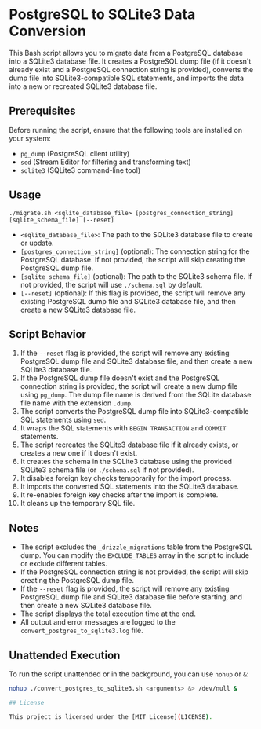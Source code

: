 # PostgreSQL to SQLite3 Data Conversion

This Bash script allows you to migrate data from a PostgreSQL database into a SQLite3 database file. It creates a PostgreSQL dump file (if it doesn't already exist and a PostgreSQL connection string is provided), converts the dump file into SQLite3-compatible SQL statements, and imports the data into a new or recreated SQLite3 database file.

## Prerequisites

Before running the script, ensure that the following tools are installed on your system:

- `pg_dump` (PostgreSQL client utility)
- `sed` (Stream Editor for filtering and transforming text)
- `sqlite3` (SQLite3 command-line tool)

## Usage
`./migrate.sh <sqlite_database_file> [postgres_connection_string] [sqlite_schema_file] [--reset]`
- `<sqlite_database_file>`: The path to the SQLite3 database file to create or update.
- `[postgres_connection_string]` (optional): The connection string for the PostgreSQL database. If not provided, the script will skip creating the PostgreSQL dump file.
- `[sqlite_schema_file]` (optional): The path to the SQLite3 schema file. If not provided, the script will use `./schema.sql` by default.
- `[--reset]` (optional): If this flag is provided, the script will remove any existing PostgreSQL dump file and SQLite3 database file, and then create a new SQLite3 database file.

## Script Behavior

1. If the `--reset` flag is provided, the script will remove any existing PostgreSQL dump file and SQLite3 database file, and then create a new SQLite3 database file.
2. If the PostgreSQL dump file doesn't exist and the PostgreSQL connection string is provided, the script will create a new dump file using `pg_dump`. The dump file name is derived from the SQLite database file name with the extension `.dump`.
3. The script converts the PostgreSQL dump file into SQLite3-compatible SQL statements using `sed`.
4. It wraps the SQL statements with `BEGIN TRANSACTION` and `COMMIT` statements.
5. The script recreates the SQLite3 database file if it already exists, or creates a new one if it doesn't exist.
6. It creates the schema in the SQLite3 database using the provided SQLite3 schema file (or `./schema.sql` if not provided).
7. It disables foreign key checks temporarily for the import process.
8. It imports the converted SQL statements into the SQLite3 database.
9. It re-enables foreign key checks after the import is complete.
10. It cleans up the temporary SQL file.

## Notes

- The script excludes the `_drizzle_migrations` table from the PostgreSQL dump. You can modify the `EXCLUDE_TABLES` array in the script to include or exclude different tables.
- If the PostgreSQL connection string is not provided, the script will skip creating the PostgreSQL dump file.
- If the `--reset` flag is provided, the script will remove any existing PostgreSQL dump file and SQLite3 database file before starting, and then create a new SQLite3 database file.
- The script displays the total execution time at the end.
- All output and error messages are logged to the `convert_postgres_to_sqlite3.log` file.

## Unattended Execution

To run the script unattended or in the background, you can use `nohup` or `&`:

```bash
nohup ./convert_postgres_to_sqlite3.sh <arguments> &> /dev/null &

## License

This project is licensed under the [MIT License](LICENSE).

